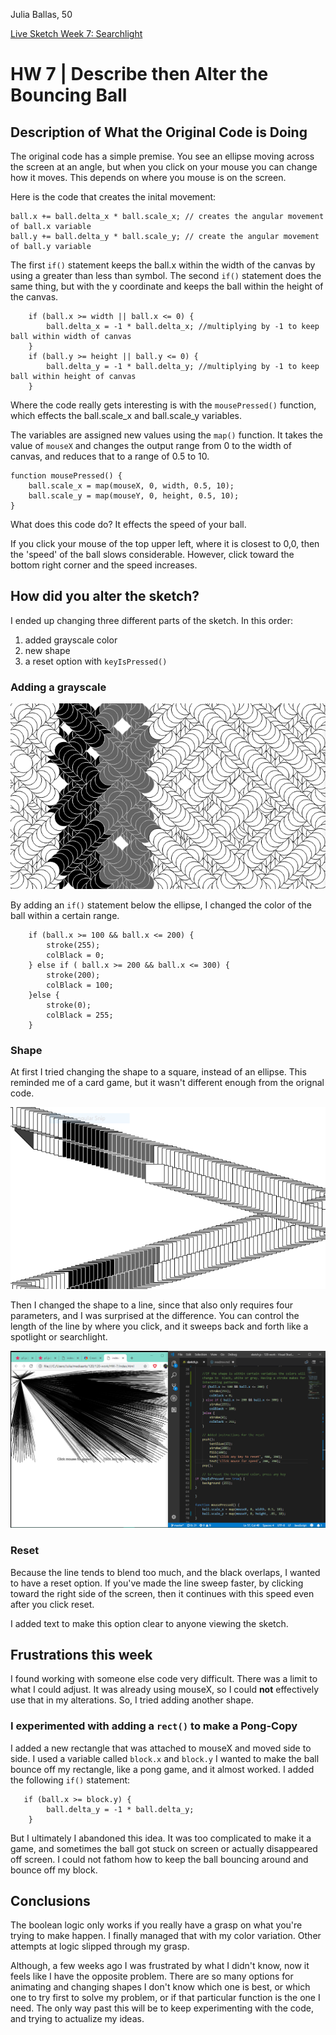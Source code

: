 Julia Ballas, 50

[Live Sketch Week 7: Searchlight](https://jballas.github.io/120-work/HW-7/index.html)


# HW 7 | Describe then Alter the Bouncing Ball

## Description of What the Original Code is Doing

<!--
--This is a Comment Block--

Please describe what the original code is doing.

Why is it working the way it is?
What does each line do?
How can you make the ball change direction?

-->
The original code has a simple premise. You see an ellipse moving across the screen at an angle, but when you click on your mouse you can change how it moves. This depends on where you mouse is on the screen.

Here is the code that creates the inital movement:

```JS
ball.x += ball.delta_x * ball.scale_x; // creates the angular movement of ball.x variable
ball.y += ball.delta_y * ball.scale_y; // create the angular movement of ball.y variable
```

  The first `if()` statement keeps the ball.x within the width of the canvas by using a greater than less than symbol. The second `if()` statement does the same thing, but with the y coordinate and keeps the ball within the height of the canvas.

```JS
    if (ball.x >= width || ball.x <= 0) {
        ball.delta_x = -1 * ball.delta_x; //multiplying by -1 to keep ball within width of canvas
    }
    if (ball.y >= height || ball.y <= 0) {
        ball.delta_y = -1 * ball.delta_y; //multiplying by -1 to keep ball within height of canvas
    }
```

Where the code really gets interesting is with the `mousePressed()` function, which effects the ball.scale_x and ball.scale_y variables.

 The variables are assigned new values using the `map()` function. It takes the value of `mouseX` and changes the output range from 0 to the width of canvas, and reduces that to a range of 0.5 to 10.

```JS
function mousePressed() {
    ball.scale_x = map(mouseX, 0, width, 0.5, 10);
    ball.scale_y = map(mouseY, 0, height, 0.5, 10);
}
```

What does this code do? It effects the speed of your ball.

If you click your mouse of the top upper left, where it is closest to 0,0, then the 'speed' of the ball slows considerable. However, click toward the bottom right corner and the speed increases.

## How did you alter the sketch?

<!--
Please describe how and why you changed the sketch?
-->

I ended up changing three different parts of the sketch. In this order:

1. added grayscale color
2. new shape
3. a reset option with `keyIsPressed()`

### Adding a grayscale

![Added grayscale to part of the canvas](screenshot_grayscale.PNG)

By adding an `if()` statement below the ellipse, I changed the color of the ball within a certain range.

```JS
    if (ball.x >= 100 && ball.x <= 200) {
        stroke(255);
        colBlack = 0;
    } else if ( ball.x >= 200 && ball.x <= 300) {
        stroke(200);
        colBlack = 100;
    }else {
        stroke(0);
        colBlack = 255;
    }
 ```

### Shape

At first I tried changing the shape to a square, instead of an ellipse. This reminded me of a card game, but it wasn't different enough from the orignal code.

![sketch with rectangles](screenshot_card_game.PNG)

Then I changed the shape to a line, since that also only requires four parameters, and I was surprised at the difference. You can control the length of the line by where you click, and it sweeps back and forth like a spotlight or searchlight.

![final sketch](screenshot_final_searchlights.PNG)

### Reset

Because the line tends to blend too much, and the black overlaps, I wanted to have a reset option. If you've made the line sweep faster, by clicking toward the right side of the screen, then it continues with this speed even after you click reset.

I added text to make this option clear to anyone viewing the sketch.

## Frustrations this week

I found working with someone else code very difficult. There was a limit to what I could adjust. It was already using mouseX, so I could **not** effectively use that in my alterations. So, I tried adding another shape.

### I experimented with adding a `rect()` to make a Pong-Copy

I added a new rectangle that was attached to mouseX and moved side to side. I used a variable called `block.x` and `block.y` I wanted to make the ball bounce off my rectangle, like a pong game, and it almost worked. I added the following `if()` statement:

```JS
   if (ball.x >= block.y) {
        ball.delta_y = -1 * ball.delta_y;
    }
```

But I ultimately I abandoned this idea. It was too complicated to make it a game, and sometimes the ball got stuck on screen or actually disappeared off screen. I could not fathom how to keep the ball bouncing around and bounce off my block.

## Conclusions

The boolean logic only works if you really have a grasp on what you're trying to make happen. I finally managed that with my color variation. Other attempts at logic slipped through my grasp.

Although, a few weeks ago I was frustrated by what I didn't know, now it feels like I have the opposite problem. There are so many options for animating and changing shapes I don't know which one is best, or which one to try first to solve my problem, or if that particular function is the one I need. The only way past this will be to keep experimenting with the code, and trying to actualize my ideas.